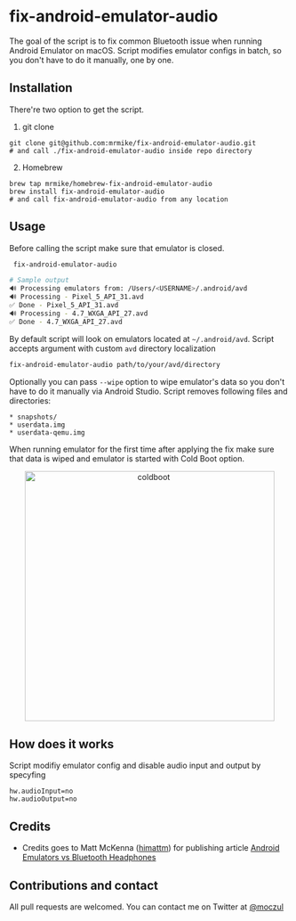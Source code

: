 # fix-android-emulator-audio

The goal of the script is to fix common Bluetooth issue when running Android Emulator on macOS. Script modifies emulator configs in batch, so you don't have to do it manually, one by one.

## Installation
There're two option to get the script.
1. git clone
```
git clone git@github.com:mrmike/fix-android-emulator-audio.git
# and call ./fix-android-emulator-audio inside repo directory
```
2. Homebrew
```
brew tap mrmike/homebrew-fix-android-emulator-audio
brew install fix-android-emulator-audio
# and call fix-android-emulator-audio from any location 
```

## Usage
Before calling the script make sure that emulator is closed.
```bash
 fix-android-emulator-audio

# Sample output
🔊 Processing emulators from: /Users/<USERNAME>/.android/avd
🔊 Processing - Pixel_5_API_31.avd
✅ Done - Pixel_5_API_31.avd
🔊 Processing - 4.7_WXGA_API_27.avd
✅ Done - 4.7_WXGA_API_27.avd
```

By default script will look on emulators located at `~/.android/avd`. Script accepts argument with custom `avd` directory localization
```bash
fix-android-emulator-audio path/to/your/avd/directory
```

Optionally you can pass `--wipe` option to wipe emulator's data so you don't have to do it manually via Android Studio. Script removes following files and directories:
```
* snapshots/
* userdata.img
* userdata-qemu.img
```

When running emulator for the first time after applying the fix make sure that data is wiped and emulator is started with Cold Boot option.
<p align="center">
 <img width="449" alt="coldboot" src="https://user-images.githubusercontent.com/529635/146804992-07182ed9-b195-4b0a-90fe-6adc3c79f2ec.png">
</p>

## How does it works
Script modifiy emulator config and disable audio input and output by specyfing
```
hw.audioInput=no
hw.audioOutput=no
```

## Credits
* Credits goes to Matt McKenna ([himattm](https://twitter.com/himattm)) for publishing article [Android Emulators vs Bluetooth Headphones](https://blog.mmckenna.me/android-emulators-vs-bluetooth-headphones)

## Contributions and contact
All pull requests are welcomed. You can contact me on Twitter at [@moczul](https://twitter.com/moczul)
